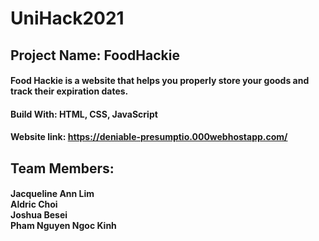 # UniHack2021
## Project Name: FoodHackie

#### Food Hackie is a website that helps you properly store your goods and track their expiration dates.


#### Build With: HTML, CSS, JavaScript

#### Website link: https://deniable-presumptio.000webhostapp.com/

## Team Members:
#### Jacqueline Ann Lim<br>Aldric Choi<br>Joshua Besei<br>Pham Nguyen Ngoc Kinh


